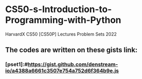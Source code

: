 # CS50-s-Introduction-to-Programming-with-Python
HarvardX CS50 [CS50P] Lectures Problem Sets 2022

## The codes are written on these gists link:
### [pset1]:#https://gist.github.com/denstream-io/a4388a6661c3507e754a752d6f364b9e.js
